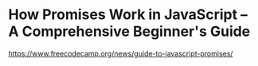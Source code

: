 # How Promises Work in JavaScript – A Comprehensive Beginner's Guide

https://www.freecodecamp.org/news/guide-to-javascript-promises/
